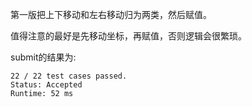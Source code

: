 第一版把上下移动和左右移动归为两类，然后赋值。

值得注意的最好是先移动坐标，再赋值，否则逻辑会很繁琐。

submit的结果为:
```
22 / 22 test cases passed.
Status: Accepted
Runtime: 52 ms
```
